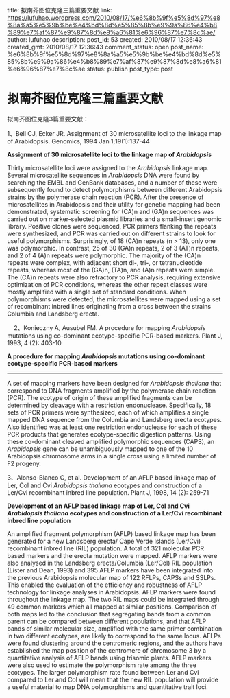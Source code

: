 title: 拟南芥图位克隆三篇重要文献
link: https://lufuhao.wordpress.com/2010/08/17/%e6%8b%9f%e5%8d%97%e8%8a%a5%e5%9b%be%e4%bd%8d%e5%85%8b%e9%9a%86%e4%b8%89%e7%af%87%e9%87%8d%e8%a6%81%e6%96%87%e7%8c%ae/
author: lufuhao
description: 
post_id: 53
created: 2010/08/17 12:36:43
created_gmt: 2010/08/17 12:36:43
comment_status: open
post_name: %e6%8b%9f%e5%8d%97%e8%8a%a5%e5%9b%be%e4%bd%8d%e5%85%8b%e9%9a%86%e4%b8%89%e7%af%87%e9%87%8d%e8%a6%81%e6%96%87%e7%8c%ae
status: publish
post_type: post

# 拟南芥图位克隆三篇重要文献

拟南芥图位克隆3篇重要文献： 

1、Bell CJ, Ecker JR. Assignment of 30 microsatellite loci to the linkage map of Arabidopsis. Genomics, 1994 Jan 1;19(1):137-44 

**Assignment of 30 microsatellite loci to the linkage map of _Arabidopsis_**

Thirty microsatellite loci were assigned to the _Arabidopsis_ linkage map. Several microsatellite sequences in _Arabidopsis_ DNA were found by searching the EMBL and GenBank databases, and a number of these were subsequently found to detect polymorphisms between different Arabidopsis strains by the polymerase chain reaction (PCR). After the presence of microsatellites in Arabidopsis and their utility for genetic mapping had been demonstrated, systematic screening for (CA)n and (GA)n sequences was carried out on marker-selected plasmid libraries and a small-insert genomic library. Positive clones were sequenced, PCR primers flanking the repeats were synthesized, and PCR was carried out on different strains to look for useful polymorphisms. Surprisingly, of 18 (CA)n repeats (n > 13), only one was polymorphic. In contrast, 25 of 30 (GA)n repeats, 2 of 3 (AT)n repeats, and 2 of 4 (A)n repeats were polymorphic. The majority of the (CA)n repeats were complex, with adjacent short di-, tri-, or tetranucleotide repeats, whereas most of the (GA)n, (TA)n, and (A)n repeats were simple. The (CA)n repeats were also refractory to PCR analysis, requiring extensive optimization of PCR conditions, whereas the other repeat classes were mostly amplified with a single set of standard conditions. When polymorphisms were detected, the microsatellites were mapped using a set of recombinant inbred lines originating from a cross between the strains Columbia and Landsberg erecta. 

    2、Konieczny A, Ausubel FM. A procedure for mapping _Arabidopsis_ mutations using co-dominant ecotype-specific PCR-based markers. Plant J, 1993, 4 (2): 403-10 

**A procedure for mapping _Arabidopsis_ mutations using co-dominant ecotype-specific PCR-based markers**

****

A set of mapping markers have been designed for _Arabidopsis thaliana_ that correspond to DNA fragments amplified by the polymerase chain reaction (PCR). The ecotype of origin of these amplified fragments can be determined by cleavage with a restriction endonuclease. Specifically, 18 sets of PCR primers were synthesized, each of which amplifies a single mapped DNA sequence from the Columbia and Landsberg erecta ecotypes. Also identified was at least one restriction endonuclease for each of these PCR products that generates ecotype-specific digestion patterns. Using these co-dominant cleaved amplified polymorphic sequences (CAPS), an _Arabidopsis_ gene can be unambiguously mapped to one of the 10 Arabidopsis chromosome arms in a single cross using a limited number of F2 progeny. 

3、Alonso-Blanco C, et al. Development of an AFLP based linkage map of Ler, Col and Cvi _Arabidopsis thaliana_ ecotypes and construction of a Ler/Cvi recombinant inbred line population. Plant J, 1998, 14 (2): 259-71 

**Development of an AFLP based linkage map of Ler, Col and Cvi _Arabidopsis thaliana_ ecotypes and construction of a Ler/Cvi recombinant inbred line population**

An amplified fragment polymorphism (AFLP) based linkage map has been generated for a new Landsberg erecta/ Cape Verde Islands (Ler/Cvi) recombinant inbred line (RIL) population. A total of 321 molecular PCR based markers and the erecta mutation were mapped. AFLP markers were also analysed in the Landsberg erecta/Columbia (Ler/Col) RIL population (Lister and Dean, 1993) and 395 AFLP markers have been integrated into the previous Arabidopsis molecular map of 122 RFLPs, CAPSs and SSLPs. This enabled the evaluation of the efficiency and robustness of AFLP technology for linkage analyses in Arabidopsis. AFLP markers were found throughout the linkage map. The two RIL maps could be integrated through 49 common markers which all mapped at similar positions. Comparison of both maps led to the conclusion that segregating bands from a common parent can be compared between different populations, and that AFLP bands of similar molecular size, amplified with the same primer combination in two different ecotypes, are likely to correspond to the same locus. AFLPs were found clustering around the centromeric regions, and the authors have established the map position of the centromere of chromosome 3 by a quantitative analysis of AFLP bands using trisomic plants. AFLP markers were also used to estimate the polymorphism rate among the three ecotypes. The larger polymorphism rate found between Ler and Cvi compared to Ler and Col will mean that the new RIL population will provide a useful material to map DNA polymorphisms and quantitative trait loci.